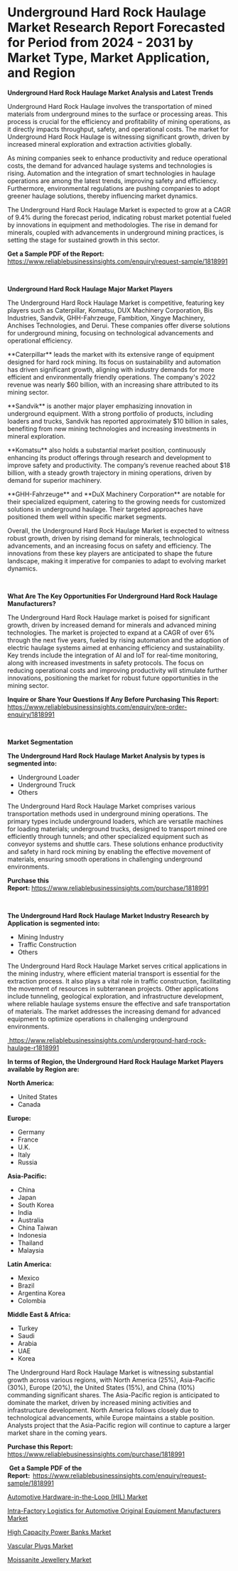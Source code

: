 <p><h1>Underground Hard Rock Haulage Market Research Report Forecasted for Period from 2024 -  2031 by Market Type, Market Application, and Region</h1></p><p><strong>Underground Hard Rock Haulage Market Analysis and Latest Trends</strong></p>
<p><p>Underground Hard Rock Haulage involves the transportation of mined materials from underground mines to the surface or processing areas. This process is crucial for the efficiency and profitability of mining operations, as it directly impacts throughput, safety, and operational costs. The market for Underground Hard Rock Haulage is witnessing significant growth, driven by increased mineral exploration and extraction activities globally.</p><p>As mining companies seek to enhance productivity and reduce operational costs, the demand for advanced haulage systems and technologies is rising. Automation and the integration of smart technologies in haulage operations are among the latest trends, improving safety and efficiency. Furthermore, environmental regulations are pushing companies to adopt greener haulage solutions, thereby influencing market dynamics.</p><p>The Underground Hard Rock Haulage Market is expected to grow at a CAGR of 9.4% during the forecast period, indicating robust market potential fueled by innovations in equipment and methodologies. The rise in demand for minerals, coupled with advancements in underground mining practices, is setting the stage for sustained growth in this sector.</p></p>
<p><strong>Get a Sample PDF of the Report:&nbsp;</strong> <a href="https://www.reliablebusinessinsights.com/enquiry/request-sample/1818991?utm_campaign=39&utm_medium=2&utm_source=Github&utm_content=ia&utm_term=04112024&utm_id=underground-hard-rock-haulage">https://www.reliablebusinessinsights.com/enquiry/request-sample/1818991</a></p>
<p>&nbsp;</p>
<p><strong>Underground Hard Rock Haulage Major Market Players</strong></p>
<p><p>The Underground Hard Rock Haulage Market is competitive, featuring key players such as Caterpillar, Komatsu, DUX Machinery Corporation, Bis Industries, Sandvik, GHH-Fahrzeuge, Fambition, Xingye Machinery, Anchises Technologies, and Derui. These companies offer diverse solutions for underground mining, focusing on technological advancements and operational efficiency.</p><p>**Caterpillar** leads the market with its extensive range of equipment designed for hard rock mining. Its focus on sustainability and automation has driven significant growth, aligning with industry demands for more efficient and environmentally friendly operations. The company's 2022 revenue was nearly $60 billion, with an increasing share attributed to its mining sector.</p><p>**Sandvik** is another major player emphasizing innovation in underground equipment. With a strong portfolio of products, including loaders and trucks, Sandvik has reported approximately $10 billion in sales, benefiting from new mining technologies and increasing investments in mineral exploration.</p><p>**Komatsu** also holds a substantial market position, continuously enhancing its product offerings through research and development to improve safety and productivity. The company’s revenue reached about $18 billion, with a steady growth trajectory in mining operations, driven by demand for superior machinery.</p><p>**GHH-Fahrzeuge** and **DuX Machinery Corporation** are notable for their specialized equipment, catering to the growing needs for customized solutions in underground haulage. Their targeted approaches have positioned them well within specific market segments.</p><p>Overall, the Underground Hard Rock Haulage Market is expected to witness robust growth, driven by rising demand for minerals, technological advancements, and an increasing focus on safety and efficiency. The innovations from these key players are anticipated to shape the future landscape, making it imperative for companies to adapt to evolving market dynamics.</p></p>
<p>&nbsp;</p>
<p><strong>What Are The Key Opportunities For Underground Hard Rock Haulage Manufacturers?</strong></p>
<p><p>The Underground Hard Rock Haulage market is poised for significant growth, driven by increased demand for minerals and advanced mining technologies. The market is projected to expand at a CAGR of over 6% through the next five years, fueled by rising automation and the adoption of electric haulage systems aimed at enhancing efficiency and sustainability. Key trends include the integration of AI and IoT for real-time monitoring, along with increased investments in safety protocols. The focus on reducing operational costs and improving productivity will stimulate further innovations, positioning the market for robust future opportunities in the mining sector.</p></p>
<p><strong>Inquire or Share Your Questions If Any Before Purchasing This Report:</strong> <a href="https://www.reliablebusinessinsights.com/enquiry/pre-order-enquiry/1818991?utm_campaign=39&utm_medium=2&utm_source=Github&utm_content=ia&utm_term=04112024&utm_id=underground-hard-rock-haulage">https://www.reliablebusinessinsights.com/enquiry/pre-order-enquiry/1818991</a></p>
<p>&nbsp;</p>
<p><strong>Market Segmentation</strong></p>
<p><strong>The Underground Hard Rock Haulage Market Analysis by types is segmented into:</strong></p>
<p><ul><li>Underground Loader</li><li>Underground Truck</li><li>Others</li></ul></p>
<p><p>The Underground Hard Rock Haulage Market comprises various transportation methods used in underground mining operations. The primary types include underground loaders, which are versatile machines for loading materials; underground trucks, designed to transport mined ore efficiently through tunnels; and other specialized equipment such as conveyor systems and shuttle cars. These solutions enhance productivity and safety in hard rock mining by enabling the effective movement of materials, ensuring smooth operations in challenging underground environments.</p></p>
<p><strong>Purchase this Report:&nbsp;</strong><a href="https://www.reliablebusinessinsights.com/purchase/1818991?utm_campaign=39&utm_medium=2&utm_source=Github&utm_content=ia&utm_term=04112024&utm_id=underground-hard-rock-haulage">https://www.reliablebusinessinsights.com/purchase/1818991</a></p>
<p>&nbsp;</p>
<p><strong>The Underground Hard Rock Haulage Market Industry Research by Application is segmented into:</strong></p>
<p><ul><li>Mining Industry</li><li>Traffic Construction</li><li>Others</li></ul></p>
<p><p>The Underground Hard Rock Haulage Market serves critical applications in the mining industry, where efficient material transport is essential for the extraction process. It also plays a vital role in traffic construction, facilitating the movement of resources in subterranean projects. Other applications include tunneling, geological exploration, and infrastructure development, where reliable haulage systems ensure the effective and safe transportation of materials. The market addresses the increasing demand for advanced equipment to optimize operations in challenging underground environments.</p></p>
<p><a href="https://www.reliablebusinessinsights.com/underground-hard-rock-haulage-r1818991?utm_campaign=39&utm_medium=2&utm_source=Github&utm_content=ia&utm_term=04112024&utm_id=underground-hard-rock-haulage">&nbsp;https://www.reliablebusinessinsights.com/underground-hard-rock-haulage-r1818991</a></p>
<p><strong>In terms of Region, the Underground Hard Rock Haulage Market Players available by Region are:</strong></p>
<p>
    <p> <strong> North America: </strong>
        <ul>
            <li>United States</li>
            <li>Canada</li>
        </ul>
        </p> 
    <p> <strong> Europe: </strong>
        <ul>
            <li>Germany</li>
            <li>France</li>
            <li>U.K.</li>
            <li>Italy</li>
            <li>Russia</li>
        </ul>
        </p> 
    <p> <strong> Asia-Pacific: </strong>
        <ul>
            <li>China</li>
            <li>Japan</li>
            <li>South Korea</li>
            <li>India</li>
            <li>Australia</li>
            <li>China Taiwan</li>
            <li>Indonesia</li>
            <li>Thailand</li>
            <li>Malaysia</li>
        </ul>
        </p> 
    <p> <strong> Latin America: </strong>
        <ul>
            <li>Mexico</li>
            <li>Brazil</li>
            <li>Argentina Korea</li>
            <li>Colombia</li>
        </ul>
        </p> 
    <p> <strong> Middle East & Africa: </strong>
        <ul>
            <li>Turkey</li>
            <li>Saudi</li>
            <li>Arabia</li>
            <li>UAE</li>
            <li>Korea</li>
        </ul>
    </p>
    </p>
<p><p>The Underground Hard Rock Haulage Market is witnessing substantial growth across various regions, with North America (25%), Asia-Pacific (30%), Europe (20%), the United States (15%), and China (10%) commanding significant shares. The Asia-Pacific region is anticipated to dominate the market, driven by increased mining activities and infrastructure development. North America follows closely due to technological advancements, while Europe maintains a stable position. Analysts project that the Asia-Pacific region will continue to capture a larger market share in the coming years.</p></p>
<p><strong>Purchase this Report: </strong><a href="https://www.reliablebusinessinsights.com/purchase/1818991?utm_campaign=39&utm_medium=2&utm_source=Github&utm_content=ia&utm_term=04112024&utm_id=underground-hard-rock-haulage">https://www.reliablebusinessinsights.com/purchase/1818991</a></p>
<p>&nbsp;<strong>Get a Sample PDF of the Report:&nbsp;&nbsp;</strong><a href="https://www.reliablebusinessinsights.com/enquiry/request-sample/1818991?utm_campaign=39&utm_medium=2&utm_source=Github&utm_content=ia&utm_term=04112024&utm_id=underground-hard-rock-haulage">https://www.reliablebusinessinsights.com/enquiry/request-sample/1818991</a></p>
<p><strong></strong></p>
<p><p><a href="https://github.com/delorasywf/Market-Research-Report-List-1/blob/main/automotive-hardware-in-the-loop-hil-market.md?utm_campaign=39&utm_medium=2&utm_source=Github&utm_content=ia&utm_term=04112024&utm_id=underground-hard-rock-haulage">Automotive Hardware-in-the-Loop (HIL) Market</a></p><p><a href="https://github.com/mac1evjen/Market-Research-Report-List-1/blob/main/intra-factory-logistics-for-automotive-original-equipment-manufacturers-market.md?utm_campaign=39&utm_medium=2&utm_source=Github&utm_content=ia&utm_term=04112024&utm_id=underground-hard-rock-haulage">Intra-Factory Logistics for Automotive Original Equipment Manufacturers Market</a></p><p><a href="https://www.linkedin.com/pulse/strategic-roadmap-global-high-capacity-power-banks-market-j9ghf?utm_campaign=39&utm_medium=2&utm_source=Github&utm_content=ia&utm_term=04112024&utm_id=underground-hard-rock-haulage">High Capacity Power Banks Market</a></p><p><a href="https://issuu.com/reportprime-2/docs/vascular-plugs-market-size-2030.ppt_00747c3f84aa3b?utm_campaign=39&utm_medium=2&utm_source=Github&utm_content=ia&utm_term=04112024&utm_id=underground-hard-rock-haulage">Vascular Plugs Market</a></p><p><a href="https://www.linkedin.com/pulse/market-forecasting-change-global-moissanite-jewellery-dynamics-1eisf?utm_campaign=39&utm_medium=2&utm_source=Github&utm_content=ia&utm_term=04112024&utm_id=underground-hard-rock-haulage">Moissanite Jewellery Market</a></p></p>
